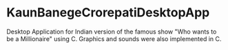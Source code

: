 # KaunBanegeCrorepatiDesktopApp
Desktop Application for Indian version of the famous show "Who wants to be a Millionaire" using C. Graphics and sounds were also implemented in C.
